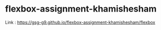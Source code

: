 # flexbox-assignment-khamishesham
Link : https://gsg-g9.github.io/flexbox-assignment-khamishesham/flexbox
